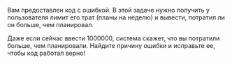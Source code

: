 Вам предоставлен код с ошибкой. В этой задаче нужно получить у пользователя лимит его трат (планы на неделю) и вывести, потратил ли он больше, чем планировал.

Даже если сейчас ввести 1000000, система скажет, что вы потратили больше, чем планировали. Найдите причину ошибки и исправьте ее, чтобы код работал верно!